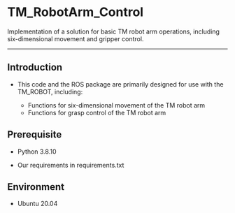 # TM_RobotArm_Control

Implementation of a solution for basic TM robot arm operations, including six-dimensional movement and gripper control.

***

## **Introduction**

- This code and the ROS package are primarily designed for use with the TM_ROBOT, including:

   - Functions for six-dimensional movement of the TM robot arm
   - Functions for grasp control of the TM robot arm

## Prerequisite

* Python 3.8.10

* Our requirements in requirements.txt

## Environment

* Ubuntu 20.04   
